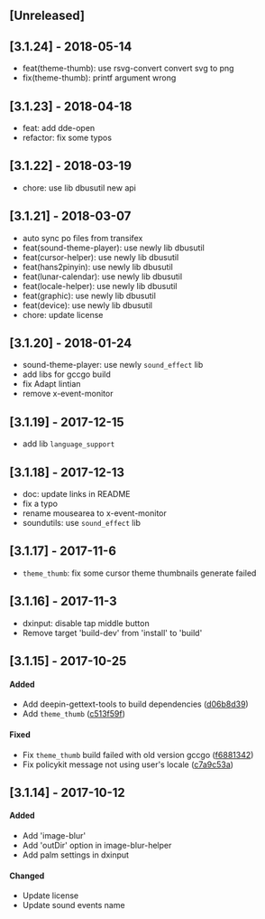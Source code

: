 ## [Unreleased]

## [3.1.24] - 2018-05-14
*   feat(theme-thumb): use rsvg-convert convert svg to png
*   fix(theme-thumb): printf argument wrong

## [3.1.23] - 2018-04-18
*   feat: add dde-open
*   refactor: fix some typos

## [3.1.22] - 2018-03-19
*   chore: use lib dbusutil new api

## [3.1.21] - 2018-03-07
*   auto sync po files from transifex
*   feat(sound-theme-player): use newly lib dbusutil
*   feat(cursor-helper): use newly lib dbusutil
*   feat(hans2pinyin): use newly lib dbusutil
*   feat(lunar-calendar): use newly lib dbusutil
*   feat(locale-helper): use newly lib dbusutil
*   feat(graphic): use newly lib dbusutil
*   feat(device): use newly lib dbusutil
*   chore: update license

## [3.1.20] - 2018-01-24
*   sound-theme-player: use newly `sound_effect` lib
*   add libs for gccgo build
*   fix Adapt lintian
*   remove x-event-monitor

## [3.1.19] - 2017-12-15
*   add lib `language_support`

## [3.1.18] - 2017-12-13
*   doc: update links in README
*   fix a typo
*   rename mousearea to x-event-monitor
*   soundutils: use `sound_effect` lib

## [3.1.17] - 2017-11-6
*   `theme_thumb`: fix some cursor theme thumbnails generate failed 


## [3.1.16] - 2017-11-3
*   dxinput: disable tap middle button
*   Remove target 'build-dev' from 'install' to 'build'


## [3.1.15] - 2017-10-25
#### Added
*   Add deepin-gettext-tools to build dependencies ([d06b8d39](d06b8d39))
*   Add `theme_thumb` ([c513f59f](c513f59f))

#### Fixed
*   Fix `theme_thumb` build failed with old version gccgo ([f6881342](f6881342))
*   Fix policykit message not using user's locale ([c7a9c53a](c7a9c53a))


## [3.1.14] - 2017-10-12
#### Added
*   Add 'image-blur'
*   Add 'outDir' option in image-blur-helper
*   Add palm settings in dxinput

#### Changed
*   Update license
*   Update sound events name
